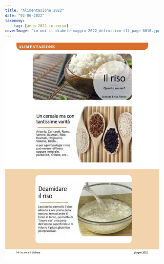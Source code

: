 ```yaml
---
title: "Alimentazione 2022"
date: "02-06-2022"
taxonomy: 
    tag: [anno-2022-in-corso]
coverImage: "io noi il diabete maggio 2022_definitivo (1)_page-0016.jpg"
---
```


![alimentazione 2022](images/io%20noi%20il%20diabete%20maggio%202022_definitivo%20(1)_page-0016.jpg)
